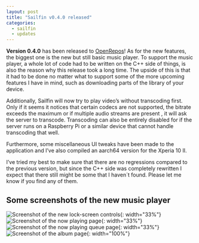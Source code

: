 ```yaml
---
layout: post
title: "Sailfin v0.4.0 released"
categories:
  - sailfin
  - updates
---
```

**Version 0.4.0** has been released to [OpenRepos](https://openrepos.net/content/ahappyhuman/sailfin)! As for the new features, the biggest one is the new but still basic music player. To support the music player, a whole lot of code had to be written on the C++ side of things, is also the reason why this release took a long time. The upside of this is that it had to be done no matter what to support some of the more upcoming features I have in mind, such as downloading parts of the library of your device.

Additionally, Sailfin will now try to play video’s without transcoding first. Only if it seems it notices that certain codecs are not supported, the bitrate exceeds the maximum or if multiple audio streams are present , it will ask the server to transcode. Transcoding can also be entirely disabled for if the server runs on a Raspberry Pi or a similar device that cannot handle transcoding that well.

Furthermore, some miscellaneous UI tweaks have been made to the application and I’ve also compiled an aarch64 version for the Xperia 10 II.

I’ve tried my best to make sure that there are no regressions compared to the previous version, but since the C++ side was completely rewritten I expect that there still might be some that I haven´t found. Please let me know if you find any of them.

## Some screenshots of the new music player

![Screenshot of the new lock-screen controls](/assets/sailfin/0.4.0/lock-screen-controls.jpeg){: width="33%"}![Screenshot of the now playing page](/assets/sailfin/0.4.0/now-playing.jpeg){: width="33%"}![Screenshot of the now playing queue page](/assets/sailfin/0.4.0/now-playing-queue.jpeg){: width="33%"}
![Screenshot of the album page](/assets/sailfin/0.4.0/album-view.jpeg){: width="100%"}
